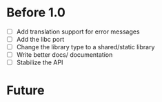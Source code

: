 # Before 1.0
- [ ] Add translation support for error messages
- [ ] Add the libc port
- [ ] Change the library type to a shared/static library
- [ ] Write better docs/ documentation
- [ ] Stabilize the API

# Future
